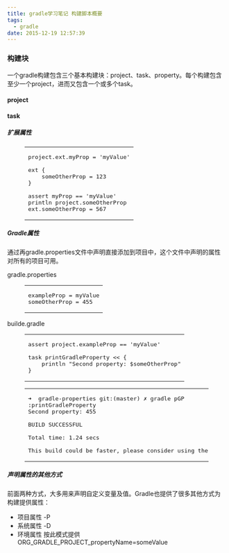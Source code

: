 ```yaml
---
title: gradle学习笔记 构建脚本概要
tags:
  - gradle
date: 2015-12-19 12:57:39
---
```


### 构建块

一个gradle构建包含三个基本构建块：project、task、property。每个构建包含至少一个project，进而又包含一个或多个task。

#### project

#### task

##### 扩展属性
<figure class="highlight gradle"><table><tr><td class="code"><pre><span class="line"><span class="keyword">project</span>.ext.myProp = <span class="string">'myValue'</span></span>
<span class="line"></span>
<span class="line">ext &#123;</span>
<span class="line">    someOtherProp = <span class="number">123</span></span>
<span class="line">&#125;</span>
<span class="line"></span>
<span class="line">assert myProp == <span class="string">'myValue'</span></span>
<span class="line"><span class="keyword">println</span> <span class="keyword">project</span>.someOtherProp</span>
<span class="line">ext.someOtherProp = <span class="number">567</span></span>
</pre></td></tr></table></figure>

##### Gradle属性

通过再gradle.properties文件中声明直接添加到项目中，这个文件中声明的属性对所有的项目可用。

gradle.properties

<figure class="highlight ini"><table><tr><td class="code"><pre><span class="line"><span class="setting">exampleProp = <span class="value">myValue</span></span></span>
<span class="line"><span class="setting">someOtherProp = <span class="value"><span class="number">455</span></span></span></span>
</pre></td></tr></table></figure>

builde.gradle

<figure class="highlight gradle"><table><tr><td class="code"><pre><span class="line">assert <span class="keyword">project</span>.exampleProp == <span class="string">'myValue'</span></span>
<span class="line"></span>
<span class="line"><span class="keyword">task</span> printGradleProperty &lt;&lt; &#123;</span>
<span class="line">    <span class="keyword">println</span> <span class="string">"Second property: $someOtherProp"</span></span>
<span class="line">&#125;</span>
</pre></td></tr></table></figure>
<figure class="highlight groovy"><table><tr><td class="code"><pre><span class="line">➜  gradle-properties <span class="string">git:</span>(master) ✗ gradle pGP</span>
<span class="line">:printGradleProperty</span>
<span class="line">Second <span class="string">property:</span> <span class="number">455</span></span>
<span class="line"></span>
<span class="line">BUILD SUCCESSFUL</span>
<span class="line"></span>
<span class="line">Total <span class="string">time:</span> <span class="number">1.24</span> secs</span>
<span class="line"></span>
<span class="line">This build could be faster, please consider using the Gradle <span class="string">Daemon:</span> <span class="string">https:</span><span class="comment">//docs.gradle.org/2.9/userguide/gradle_daemon.html</span></span>
</pre></td></tr></table></figure>

##### 声明属性的其他方式

前面两种方式，大多用来声明自定义变量及值。Gradle也提供了很多其他方式为构建提供属性：

*   项目属性 -P
*   系统属性 -D
*   环境属性 按此模式提供 ORG_GRADLE_PROJECT_propertyName=someValue